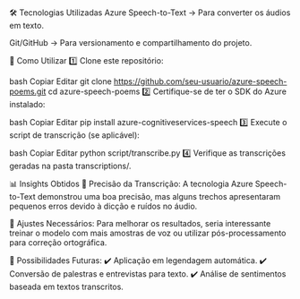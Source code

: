 🛠️ Tecnologias Utilizadas
Azure Speech-to-Text → Para converter os áudios em texto.

Git/GitHub → Para versionamento e compartilhamento do projeto.

📌 Como Utilizar
1️⃣ Clone este repositório:

bash
Copiar
Editar
git clone https://github.com/seu-usuario/azure-speech-poems.git
cd azure-speech-poems
2️⃣ Certifique-se de ter o SDK do Azure instalado:

bash
Copiar
Editar
pip install azure-cognitiveservices-speech
3️⃣ Execute o script de transcrição (se aplicável):

bash
Copiar
Editar
python script/transcribe.py
4️⃣ Verifique as transcrições geradas na pasta transcriptions/.

📊 Insights Obtidos
📌 Precisão da Transcrição: A tecnologia Azure Speech-to-Text demonstrou uma boa precisão, mas alguns trechos apresentaram pequenos erros devido à dicção e ruídos no áudio.

📌 Ajustes Necessários: Para melhorar os resultados, seria interessante treinar o modelo com mais amostras de voz ou utilizar pós-processamento para correção ortográfica.

📌 Possibilidades Futuras:
✔️ Aplicação em legendagem automática.
✔️ Conversão de palestras e entrevistas para texto.
✔️ Análise de sentimentos baseada em textos transcritos.
